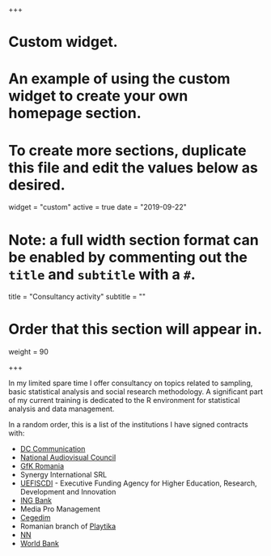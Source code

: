+++
# Custom widget.
# An example of using the custom widget to create your own homepage section.
# To create more sections, duplicate this file and edit the values below as desired.
widget = "custom"
active = true
date = "2019-09-22"

# Note: a full width section format can be enabled by commenting out the `title` and `subtitle` with a `#`.
title = "Consultancy activity"
subtitle = ""

# Order that this section will appear in.
weight = 90

+++

In my limited spare time I offer consultancy on topics related to sampling, basic statistical analysis and social research methodology. A significant part of my current training is dedicated to the R environment for statistical analysis and data management.

In a random order, this is a list of the institutions I have signed contracts with:

- [DC Communication](http://www.dccommunication.ro/)
- [National Audiovisual Council](http://www.cna.ro/-English-.html)
- [GfK Romania](http://www.gfk.com/ro/)
- Synergy International SRL
- [UEFISCDI](https://uefiscdi.ro/) - Executive Funding Agency for Higher Education, Research, Development and Innovation
- [ING Bank](https://www.ing.ro/)
- Media Pro Management
- [Cegedim](https://www.cegedim.ro/)
- Romanian branch of [Playtika](https://playtika.com/)
- [NN](https://www.nn.ro/)
- [World Bank](http://www.worldbank.org/)
